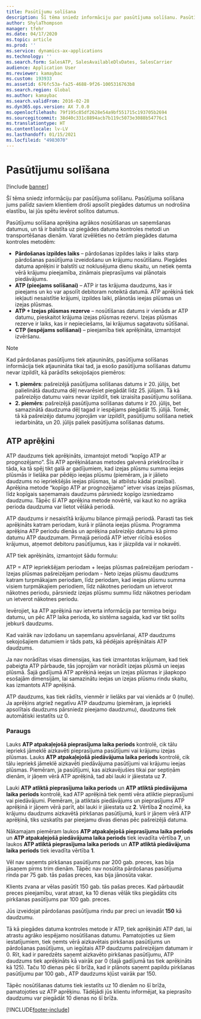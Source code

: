 ```yaml
---
title: Pasūtījumu solīšana
description: Šī tēma sniedz informāciju par pasūtījuma solīšanu. Pasūtījuma solīšana jums palīdz saviem klientiem droši apsolīt piegādes datumus un nodrošina elastību, lai jūs spētu ievērot solītos datumus.
author: ShylaThompson
manager: tfehr
ms.date: 04/17/2020
ms.topic: article
ms.prod: ''
ms.service: dynamics-ax-applications
ms.technology: ''
ms.search.form: SalesATP, SalesAvailableDlvDates, SalesCarrier
audience: Application User
ms.reviewer: kamaybac
ms.custom: 193933
ms.assetid: 676fc53a-fa25-4688-9f26-1005316763b8
ms.search.region: Global
ms.author: kamaybac
ms.search.validFrom: 2016-02-28
ms.dyn365.ops.version: AX 7.0.0
ms.openlocfilehash: 79f195c85df2628e54a9bf551715c193705b2694
ms.sourcegitcommit: 38d40c331c8894acb7b119c5073e3088b54776c1
ms.translationtype: HT
ms.contentlocale: lv-LV
ms.lasthandoff: 01/15/2021
ms.locfileid: "4983070"
---
```

# <a name="order-promising"></a>Pasūtījumu solīšana

[!include [banner](../includes/banner.md)]

Šī tēma sniedz informāciju par pasūtījuma solīšanu. Pasūtījuma solīšana jums palīdz saviem klientiem droši apsolīt piegādes datumus un nodrošina elastību, lai jūs spētu ievērot solītos datumus.

Pasūtījumu solīšana aprēķina agrākos nosūtīšanas un saņemšanas datumus, un tā ir balstīta uz piegādes datuma kontroles metodi un transportēšanas dienām. Varat izvēlēties no četrām piegādes datuma kontroles metodēm:

-   **Pārdošanas izpildes laiks** – pārdošanas izpildes laiks ir laiks starp pārdošanas pasūtījuma izveidošanu un krājumu nosūtīšanu. Piegādes datuma aprēķini ir balstīti uz noklusējuma dienu skaitu, un netiek ņemta vērā krājumu pieejamība, zināmais pieprasījums vai plānotais piedāvājums.
-   **ATP (pieejams solīšanai)** – ATP ir tas krājuma daudzums, kas ir pieejams un ko var apsolīt debitoram noteiktā datumā. ATP aprēķinā tiek iekļauti nesaistītie krājumi, izpildes laiki, plānotās ieejas plūsmas un izejas plūsmas.
-   **ATP + Izejas plūsmas rezerve** – nosūtīšanas datums ir vienāds ar ATP datumu, pieskaitot krājuma izejas plūsmas rezervi. Izejas plūsmas rezerve ir laiks, kas ir nepieciešams, lai krājumus sagatavotu sūtīšanai.
-   **CTP (iespējams solīšanai)** – pieejamība tiek aprēķināta, izmantojot izvēršanu.

> [!NOTE]
> Kad pārdošanas pasūtījums tiek atjaunināts, pasūtījuma solīšanas informācija tiek atjaunināta tikai tad, ja esošo pasūtījuma solīšanas datumu nevar izpildīt, kā parādīts sekojošajos piemēros:
> 
> - **1. piemērs**: pašreizējā pasūtījuma solīšanas datums ir 20. jūlijs, bet palielinātā daudzuma dēļ nevarēsiet piegādāt līdz 25. jūlijam. Tā kā pašreizējo datumu vairs nevar izpildīt, tiek izraisīta pasūtījumu solīšana.
> -  **2. piemērs**: pašreizējā pasūtījuma solīšanas datums ir 20. jūlijs, bet samazinātā daudzuma dēļ tagad ir iespējams piegādāt 15. jūlijā. Tomēr, tā kā pašreizējo datumu joprojām var izpildīt, pasūtījumu solīšana netiek iedarbināta, un 20. jūlijs paliek pasūtījuma solīšanas datums.

## <a name="atp-calculations"></a>ATP aprēķini
ATP daudzums tiek aprēķināts, izmantojot metodi “kopīgo ATP ar prognozējamo”. Šīs ATP aprēķināšanas metodes galvenā priekšrocība ir tāda, ka tā spēj tikt galā ar gadījumiem, kad izejas plūsmu summa ieejas plūsmās ir lielāka par pēdējo ieejas plūsmu (piemēram, ja ir jālieto daudzums no iepriekšējās ieejas plūsmas, lai atbilstu kādai prasībai). Aprēķina metode “kopīgo ATP ar prognozējamo” ietver visas izejas plūsmas, līdz kopīgais saņemamais daudzums pārsniedz kopīgo izsniedzamo daudzumu. Tāpēc šī ATP aprēķina metode novērtē, vai kaut ko no agrāka perioda daudzuma var lietot vēlākā periodā.  

ATP daudzums ir nesaistītā krājumu bilance pirmajā periodā. Parasti tas tiek aprēķināts katram periodam, kurā ir plānota ieejas plūsma. Programma aprēķina ATP periodu dienās un aprēķina pašreizējo datumu kā pirmo datumu ATP daudzumam. Pirmajā periodā ATP ietver rīcībā esošos krājumus, atņemot debitoru pasūtījumus, kas ir jāizpilda vai ir nokavēti.  

ATP tiek aprēķināts, izmantojot šādu formulu:  

ATP = ATP iepriekšējam periodam + Ieejas plūsmas pašreizējam periodam - Izejas plūsmas pašreizējam periodam - Neto izejas plūsmu daudzums katram turpmākajam periodam, līdz periodam, kad ieejas plūsmu summa visiem turpmākajiem periodiem, līdz nākotnes periodam un ietverot nākotnes periodu, pārsniedz izejas plūsmu summu līdz nākotnes periodam un ietverot nākotnes periodu.  

Ievērojiet, ka ATP aprēķinā nav ietverta informācija par termiņa beigu datumu, un pēc ATP laika perioda, ko sistēma sagaida, kad var tikt solīts jebkurš daudzums.

Kad vairāk nav izdošanu un saņemšanu apsvēršanai, ATP daudzums sekojošajiem datumiem ir tāds pats, kā pēdējais aprēķinātais ATP daudzums.  

Ja nav norādītas visas dimensijas, kas tiek izmantotas krājumam, kad tiek pabeigta ATP pārbaude, tās joprojām var norādīt izejas plūsmā un ieejas plūsmā. Šajā gadījumā ATP aprēķinā ieejas un izejas plūsmas ir jāapkopo esošajām dimensijām, lai samazinātu ieejas un izejas plūsmu rindu skaitu, kas izmantots ATP aprēķinā.  

ATP daudzums, kas tiek rādīts, vienmēr ir lielāks par vai vienāds ar 0 (nulle). Ja aprēķins atgriež negatīvu ATP daudzumu (piemēram, ja iepriekš apsolītais daudzums pārsniedz pieejamo daudzumu), daudzums tiek automātiski iestatīts uz 0.

### <a name="example"></a>Paraugs

Lauks **ATP atpakaļejošā pieprasījuma laika periods** kontrolē, cik tālu iepriekš jāmeklē aizkavēti pieprasījuma pasūtījumi vai krājumu izejas plūsmas. Lauks **ATP atpakaļejošā piedāvājuma laika periods** kontrolē, cik tālu iepriekš jāmeklē aizkavēti piedāvājuma pasūtījumi vai krājumu ieejas plūsmas. Piemēram, ja pasūtījumi, kas aizkavējušies tikai par septiņām dienām, ir jāņem vērā ATP aprēķinā, tad abi lauki ir jāiestata uz **7**.  

Lauki **ATP atliktā pieprasījuma laika periods** un **ATP atliktā piedāvājuma laika periods** kontrolē, kad ATP aprēķinā tiek ņemti vēra atliktie pieprasījumi vai piedāvājumi. Piemēram, ja atliktais piedāvājums un pieprasījums ATP aprēķinā ir jāņem vērā parīt, abi lauki ir jāiestata uz **2**. Vērtība **2** nozīmē, ka krājumu daudzums aizkavētā pirkšanas pasūtījumā, kurš ir jāņem vērā ATP aprēķinā, tiks uzskatīts par pieejamu divas dienas pēc pašreizējā datuma.  

Nākamajam piemēram laukos **ATP atpakaļejošā pieprasījuma laika periods** un **ATP atpakaļejošā piedāvājuma laika periods** tiek ievadīta vērtība **7**, un laukos **ATP atliktā pieprasījuma laika periods** un **ATP atliktā piedāvājuma laika periods** tiek ievadīta vērtība **1**.  

Vēl nav saņemts pirkšanas pasūtījums par 200 gab. preces, kas bija jāsaņem pirms trim dienām. Tāpēc nav nosūtīta pārdošanas pasūtījuma rinda par 75 gab. tās pašas preces, kas bija jānosūta vakar.  

Klients zvana ar vēlas pasūtīt 150 gab. tās pašas preces. Kad pārbaudāt preces pieejamību, varat atrast, ka 10 dienas vēlāk tiks piegādāts cits pirkšanas pasūtījums par 100 gab. preces.  

Jūs izveidojat pārdošanas pasūtījuma rindu par preci un ievadāt **150** kā daudzumu.  

Tā kā piegādes datuma kontroles metode ir ATP, tiek aprēķināti ATP dati, lai atrastu agrāko iespējamo nosūtīšanas datumu. Pamatojoties uz šiem iestatījumiem, tiek ņemts vērā aizkavētais pirkšanas pasūtījums un pārdošanas pasūtījums, un iegūtais ATP daudzums pašreizējam datumam ir 0. Rīt, kad ir paredzēts saņemt aizkavēto pirkšanas pasūtījumu, ATP daudzums tiek aprēķināts kā vairāk par 0 (šajā gadījumā tas tiek aprēķināts kā 125). Taču 10 dienas pēc šī brīža, kad ir plānots saņemt papildu pirkšanas pasūtījumu par 100 gab., ATP daudzums kļūst vairāk par 150.  

Tāpēc nosūtīšanas datums tiek iestatīts uz 10 dienām no šī brīža, pamatojoties uz ATP aprēķinu. Tādējādi jūs klientu informējat, ka pieprasīto daudzumu var piegādāt 10 dienas no šī brīža.





[!INCLUDE[footer-include](../../includes/footer-banner.md)]